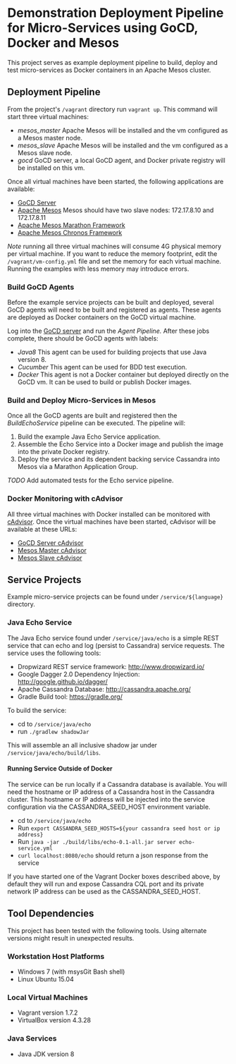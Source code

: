 # Demonstration Deployment Pipeline for Micro-Services using GoCD, Docker and Mesos

This project serves as example deployment pipeline to build, deploy and test micro-services as Docker containers in
an Apache Mesos cluster.

## Deployment Pipeline

From the project's ```/vagrant``` directory run ```vagrant up```.  This command will start three virtual machines:

* *mesos_master* Apache Mesos will be installed and the vm configured as a Mesos master node.
* *mesos_slave* Apache Mesos will be installed and the vm configured as a Mesos slave node.
* *gocd* GoCD server, a local GoCD agent, and Docker private registry will be installed on this vm.

Once all virtual machines have been started, the following applications are available:

* [GoCD Server](http://172.17.8.12:8153)
* [Apache Mesos](http://172.17.8.10:5050) Mesos should have two slave nodes: 172.17.8.10 and 172.17.8.11
* [Apache Mesos Marathon Framework](http://172.17.8.10:8080)
* [Apache Mesos Chronos Framework](http://172.17.8.10:8081)

*Note* running all three virtual machines will consume 4G physical memory per virtual machine.  If you want to reduce
the memory footprint, edit the ```/vagrant/vm-config.yml``` file and set the memory for each virtual machine.
Running the examples with less memory may introduce errors.

### Build GoCD Agents

Before the example service projects can be built and deployed, several GoCD agents will need to be built and
registered as agents.  These agents are deployed as Docker containers on the GoCD virtual machine.

Log into the [GoCD server](http://http://172.17.8.12:8153) and run the *Agent Pipeline.*  After these jobs complete,
there should be GoCD agents with labels:

  * *Java8* This agent can be used for building projects that use Java version 8.
  * *Cucumber* This agent can be used for BDD test execution.
  * *Docker* This agent is not a Docker container but deployed directly on the GoCD vm.  It can be used to build
    or publish Docker images.

### Build and Deploy Micro-Services in Mesos

Once all the GoCD agents are built and registered then the *BuildEchoService* pipeline can be executed.
The pipeline will:

1. Build the example Java Echo Service application.
2. Assemble the Echo Service into a Docker image and publish the image into the private Docker registry.
3. Deploy the service and its dependent backing service Cassandra into Mesos via a Marathon Application Group.

*TODO* Add automated tests for the Echo service pipeline.

### Docker Monitoring with cAdvisor

All three virtual machines with Docker installed can be monitored with [cAdvisor](https://github.com/google/cadvisor).
Once the virtual machines have been started, cAdvisor will be available at these URLs:

* [GoCD Server cAdvisor](http://172.17.8.12:9999)
* [Mesos Master cAdvisor](http://172.17.8.10:9999)
* [Mesos Slave cAdvisor](http://172.17.8.11:9999)

## Service Projects

Example micro-service projects can be found under ```/service/${language}``` directory.

### Java Echo Service

The Java Echo service found under ```/service/java/echo``` is a simple REST service that can
echo and log (persist to Cassandra) service requests.  The service uses the following tools:

* Dropwizard REST service framework: http://www.dropwizard.io/
* Google Dagger 2.0 Dependency Injection: http://google.github.io/dagger/
* Apache Cassandra Database: http://cassandra.apache.org/
* Gradle Build tool: https://gradle.org/  

To build the service:

* cd to ```/service/java/echo```
* run ```./gradlew shadowJar```

This will assemble an all inclusive shadow jar under ```/service/java/echo/build/libs```.

#### Running Service Outside of Docker
 
The service can be run locally if a Cassandra database is available.  You will need the hostname or
IP address of a Cassandra host in the Cassandra cluster.  This hostname or IP address will be
injected into the service configuration via the CASSANDRA_SEED_HOST environment variable.

* cd to ```/service/java/echo```
* Run ```export CASSANDRA_SEED_HOSTS=${your cassandra seed host or ip address}```
* Run ```java -jar ./build/libs/echo-0.1-all.jar server echo-service.yml```  
* ```curl localhost:8080/echo``` should return a json response from the service

If you have started one of the Vagrant Docker boxes described above, by default they will run and
expose Cassandra CQL port and its private network IP address can be used as the CASSANDRA_SEED_HOST.

## Tool Dependencies

This project has been tested with the following tools. Using alternate versions might result in
unexpected results.

### Workstation Host Platforms

* Windows 7 (with msysGit Bash shell)
* Linux Ubuntu 15.04

### Local Virtual Machines

* Vagrant version 1.7.2
* VirtualBox version 4.3.28
 
### Java Services

* Java JDK version 8
